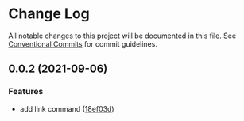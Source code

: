 # Change Log

All notable changes to this project will be documented in this file.
See [Conventional Commits](https://conventionalcommits.org) for commit guidelines.

## 0.0.2 (2021-09-06)

### Features

- add link command ([18ef03d](https://github.com/edisonLzy/mono-cli/commit/18ef03d4488ec666db9a46128ee2f9970675a0d3))
